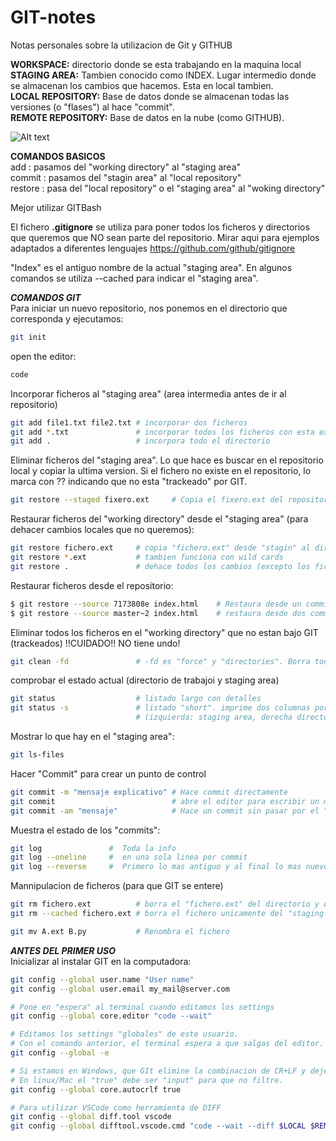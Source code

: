 # GIT-notes
Notas personales sobre la utilizacion de Git y GITHUB

**WORKSPACE:** directorio donde se esta trabajando en la maquina local   
**STAGING AREA:** Tambien conocido como INDEX. Lugar intermedio donde se almacenan los cambios que hacemos. Esta en local tambien.   
**LOCAL REPOSITORY:** Base de datos donde se almacenan todas las versiones (o "flases") al hace "commit".   
**REMOTE REPOSITORY:** Base de datos en la nube (como GITHUB).   

![Alt text](cheatsheet/git-transport.gif?raw=true "GIT Transport")   

**COMANDOS BASICOS**   
add     : pasamos del "working directory" al "staging area"   
commit  : pasamos del "stagin area" al "local repository"   
restore : pasa del "local repository" o el "staging area" al "woking directory"   

Mejor utilizar GITBash   

El fichero **.gitignore** se utiliza para poner todos los ficheros y directorios que queremos que NO sean parte del repositorio. Mirar aqui para ejemplos adaptados a diferentes lenguajes https://github.com/github/gitignore   

"Index" es el antiguo nombre de la actual "staging area". En algunos comandos se utiliza --cached para indicar el "staging area".   

***COMANDOS GIT***   
Para iniciar un nuevo repositorio, nos ponemos en el directorio que corresponda y ejecutamos:   
```bash
git init   
```   
open the editor:   
```bash
code   
```   
Incorporar ficheros al "staging area" (area intermedia antes de ir al repositorio)
```bash
git add file1.txt file2.txt # incorporar dos ficheros
git add *.txt               # incorporar todos los ficheros con esta extension
git add .                   # incorpora todo el directorio
```
Eliminar ficheros del "staging area". Lo que hace es buscar en el repositorio local y copiar la ultima version. Si el fichero no existe en el repositorio, lo marca con ?? indicando que no esta "trackeado" por GIT.
```bash
git restore --staged fixero.ext     # Copia el fixero.ext del repositorio al stage area.
```   
Restaurar ficheros del "working directory" desde el "staging area" (para dehacer cambios locales que no queremos):
```bash
git restore fichero.ext     # copia "fichero.ext" desde "stagin" al directorio de trabajo
git restore *.ext           # tambien funciona con wild cards 
git restore .               # dehace todos los cambios (excepto los ficheros no trakeados)
```   
Restaurar ficheros desde el repositorio:
```bash
$ git restore --source 7173808e index.html    # Restaura desde un commit concreto
$ git restore --source master~2 index.html    # restaura desde dos commits antes de el HEAD
```
Eliminar todos los ficheros en el "working directory" que no estan bajo GIT (trackeados)
!!CUIDADO!! NO tiene undo!
```bash
git clean -fd               # -fd es "force" y "directories". Borra todo incluido carpetas. 
```   
comprobar el estado actual (directorio de trabajoi y staging area)
```bash
git status                  # listado largo con detalles
git status -s               # listado "short". imprime dos columnas por fichero 
                            # (izquierda: staging area, derecha directorio actual)
```   
Mostrar lo que hay en el "staging area":
```bash
git ls-files   
```   
Hacer "Commit" para crear un punto de control
```bash
git commit -m "mensaje explicativo" # Hace commit directamente
git commit                          # abre el editor para escribir un mensaje largo y uno corto
git commit -am "mensaje"            # Hace un commit sin pasar por el "staging area" (!)
```   

Muestra el estado de los "commits":   
```bash
git log               #  Toda la info
git log --oneline     #  en una sola linea por commit
git log --reverse     #  Primero lo mas antiguo y al final lo mas nuevo
```   
Mannipulacion de ficheros (para que GIT se entere)
```bash
git rm fichero.ext          # borra el "fichero.ext" del directorio y el staging area
git rm --cached fichero.ext # borra el fichero unicamente del "staging area"

git mv A.ext B.py           # Renombra el fichero
```   


***ANTES DEL PRIMER USO***   
Inicializar al instalar GIT en la computadora:   
```Bash
git config --global user.name "User name"   
git config --global user.email my_mail@server.com   

# Pone en "espera" al terminal cuando editamos los settings
git config --global core.editor "code --wait"   

# Editamos los settings "globales" de este usuario.
# Con el comando anterior, el terminal espera a que salgas del editor.
git config --global -e   

# Si estamos en Windows, que GIt elimine la combinacion de CR+LF y deje solo LF para compatibilidad.
# En linux/Mac el "true" debe ser "input" para que no filtre.
git config --global core.autocrlf true

# Para utilizar VSCode como herramienta de DIFF
git config --global diff.tool vscode
git config --global difftool.vscode.cmd "code --wait --diff $LOCAL $REMOTE"

```   
